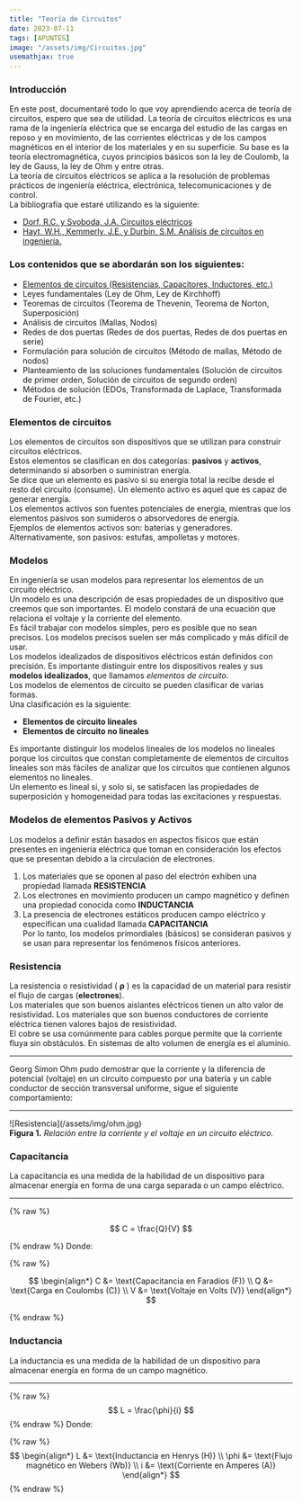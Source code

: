 ```yaml
---
title: "Teoría de Circuitos"
date: 2023-07-11
tags: [APUNTES]
image: "/assets/img/Circuitos.jpg"
usemathjax: true
---
```

### Introducción
En este post, documentaré todo lo que voy aprendiendo acerca de teoría de circuitos, espero que sea de utilidad. La teoría de circuitos eléctricos es una rama de la ingeniería eléctrica que se encarga del estudio de las cargas en reposo y en movimiento, de las corrientes eléctricas y de los campos magnéticos en el interior de los materiales y en su superficie. Su base es la teoría electromagnética, cuyos principios básicos son la ley de Coulomb, la ley de Gauss, la ley de Ohm y  entre otras. <br>
La teoría de circuitos eléctricos se aplica a la resolución de problemas prácticos de ingeniería eléctrica, electrónica, telecomunicaciones y de control. <br>
La bibliografía que estaré utilizando es la siguiente:
- [Dorf, R.C. y Svoboda, J.A. Circuitos eléctricos](/assets/pdf/Dorf,%20R.C.%20y%20Svoboda,%20J.A.%20Circuitos%20eléctricos.pdf)
- [Hayt, W.H., Kemmerly, J.E. y Durbin, S.M. Análisis de circuitos en ingeniería.](/assets/pdf/Hayt,%20W.H.,%20Kemmerly,%20J.E.%20y%20Durbin,%20S.M.%20Análisis%20de%20circuitos%20en%20ingeniería.pdf.pdf) 




### Los contenidos que se abordarán son los siguientes:
- [Elementos de circuitos (Resistencias, Capacitores, Inductores, etc.)](#elementos-de-circuitos)
- Leyes fundamentales (Ley de Ohm, Ley de Kirchhoff)
- Teoremas de circuitos (Teorema de Thevenin, Teorema de Norton, Superposición)
- Análisis de circuitos (Mallas, Nodos)
- Redes de dos puertas (Redes de dos puertas, Redes de dos puertas en serie)
- Formulación para solución de circuitos (Método de mallas, Método de nodos)
- Planteamiento de las soluciones fundamentales (Solución de circuitos de primer orden, Solución de circuitos de segundo orden)
- Métodos de solución (EDOs, Transformada de Laplace, Transformada de Fourier, etc.)

### Elementos de circuitos
Los elementos de circuitos son dispositivos que se utilizan para construir circuitos eléctricos. <br>
Estos elementos se clasifican en dos categorías: **pasivos** y 
**activos**, determinando si absorben o suministran energía. <br>
Se dice que un elemento es pasivo si su energía total la recibe 
desde el resto del circuito (consume). Un elemento activo es 
aquel que es capaz de generar energía. <br>
Los elementos activos son fuentes potenciales de energía, 
mientras que los elementos pasivos son sumideros o 
absorvedores de energía. <br>
Ejemplos de elementos activos son: baterías y generadores. 
Alternativamente, son pasivos: estufas, ampolletas y motores.
### Modelos
En ingeniería se usan modelos para representar los 
elementos de un circuito eléctrico.<br>
Un modelo es una descripción de esas propiedades de un 
dispositivo que creemos que son importantes. El modelo 
constará de una ecuación que relaciona el voltaje y la 
corriente del elemento. <br>
Es fácil trabajar con modelos simples, pero es posible que no 
sean precisos. Los modelos precisos suelen ser más 
complicado y más difícil de usar. <br>
Los modelos idealizados de dispositivos eléctricos están 
definidos con precisión. Es importante distinguir entre los 
dispositivos reales y sus **modelos idealizados**, que llamamos 
*elementos de circuito*. <br>
Los modelos de elementos de circuito se pueden 
clasificar de varias formas. <br>
Una clasificación es la siguiente:
- **Elementos de circuito lineales**
- **Elementos de circuito no lineales**


Es importante distinguir los modelos 
lineales de los modelos no lineales porque los circuitos 
que constan completamente de elementos de circuitos 
lineales son más fáciles de analizar que los circuitos que 
contienen algunos elementos no lineales. <br>
Un elemento es lineal si, y solo si, se satisfacen las 
propiedades de superposición y homogeneidad para 
todas las excitaciones y respuestas.
### Modelos de elementos Pasivos y Activos
Los modelos a definir están basados en aspectos físicos que están 
presentes en ingeniería eléctrica que toman en consideración los 
efectos que se presentan debido a la circulación de electrones. <br>
1.  Los materiales que se oponen al paso del electrón exhiben una 
propiedad llamada **RESISTENCIA**
2. Los electrones en movimiento producen un campo magnético 
y definen una propiedad conocida como **INDUCTANCIA**
3. La presencia de electrones estáticos producen campo eléctrico 
y especifican una cualidad llamada **CAPACITANCIA** <br>
Por lo tanto, los modelos primordiales (básicos) se 
consideran pasivos y se usan para representar los 
fenómenos físicos anteriores.


### Resistencia
La resistencia o resistividad ( **ρ** ) es la capacidad de un 
material para resistir el flujo de cargas (**electrones**). <br>
Los materiales que son buenos aislantes eléctricos 
tienen un alto valor de resistividad. Los materiales que 
son buenos conductores de corriente eléctrica tienen 
valores bajos de resistividad. <br>
El cobre se usa comúnmente para cables porque 
permite que la corriente fluya sin obstáculos. En 
sistemas de alto volumen de energía es el aluminio. 
<hr>
Georg Simon Ohm pudo demostrar que la 
corriente y la diferencia de potencial (voltaje) en 
un circuito compuesto por una batería y un cable 
conductor de sección transversal uniforme, sigue 
el siguiente comportamiento: 
<hr>
![Resistencia](/assets/img/ohm.jpg)
<figcaption> <b>Figura 1.</b> <i>Relación entre la corriente y el voltaje en un circuito eléctrico.</i> </figcaption>

### Capacitancia
La capacitancia es una medida de la habilidad de un 
dispositivo para almacenar energía en forma de una carga 
separada o un campo eléctrico.
<hr>

{% raw %}

$$
C = \frac{Q}{V}
$$

{% endraw %}
Donde: <br>

{% raw %}

$$
\begin{align*}
C &= \text{Capacitancia en Faradios (F)} \\
Q &= \text{Carga en Coulombs (C)} \\
V &= \text{Voltaje en Volts (V)}
\end{align*}
$$


{% endraw %}

### Inductancia
La inductancia es una medida de la habilidad de un 
dispositivo para almacenar energía en forma de un campo 
magnético.

<hr>

{% raw %}
$$
L = \frac{\phi}{i}
$$
{% endraw %}
Donde: <br>

{% raw %}
$$
\begin{align*}
L &= \text{Inductancia en Henrys (H)} \\
\phi &= \text{Flujo magnético en Webers (Wb)} \\
i &= \text{Corriente en Amperes (A)}
\end{align*}
$$
{% endraw %}


